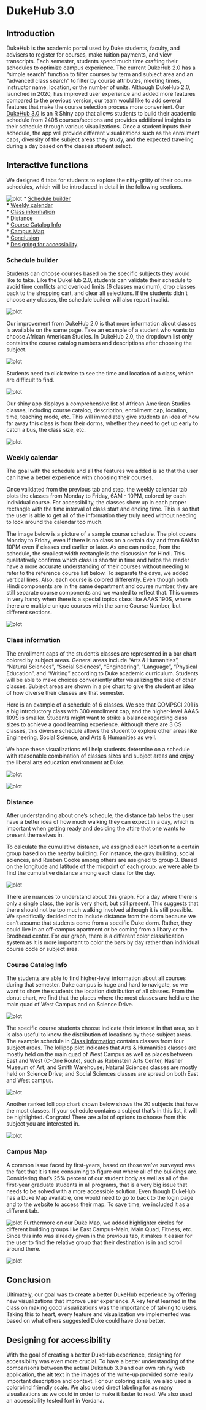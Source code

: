 DukeHub 3.0
================

## Introduction

DukeHub is the academic portal used by Duke students, faculty, and
advisers to register for courses, make tuition payments, and view
transcripts. Each semester, students spend much time crafting their
schedules to optimize campus experience. The current DukeHub 2.0 has a
“simple search” function to filter courses by term and subject area and
an “advanced class search” to filter by course attributes, meeting
times, instructor name, location, or the number of units. Although
DukeHub 2.0, launched in 2020, has improved user experience and added
more features compared to the previous version, our team would like to
add several features that make the course selection process more
convenient. Our [DukeHub 3.0](https://minecr.shinyapps.io/dukehub3/) is an R Shiny app that allows students to
build their academic schedule from 2408 courses/sections and provides
additional insights to their schedule through various visualizations.
Once a student inputs their schedule, the app will provide different
visualizations such as the enrollment caps, diversity of the subject
areas they study, and the expected traveling during a day based on the
classes student select.

## Interactive functions

We designed 6 tabs for students to explore the nitty-gritty of their
course schedules, which will be introduced in detail in the following
sections.

![plot](DukeHub3/www/tabs.jpg) \* [Schedule
builder](#schedule-builder)  
\* [Weekly calendar](#weekly-calendar)  
\* [Class information](#class-information)  
\* [Distance](#distance)  
\* [Course Catalog Info](#course-catalog-info)  
\* [Campus Map](#campus-map)  
\* [Conclusion](#conclusion)  
\* [Designing for accessibility](designing-for-accessibility)

### Schedule builder

Students can choose courses based on the specific subjects they would
like to take. Like the DukeHub 2.0, students can validate their schedule
to avoid time conflicts and overload limits (6 classes maximum), drop
classes back to the shopping cart, and clear all selections. If the
students didn’t choose any classes, the schedule builder will also
report invalid.

![plot](DukeHub3/www/invalid.jpg)

Our improvement from DukeHub 2.0 is that more information about classes
is available on the same page. Take an example of a student who wants to
choose African American Studies. In DukeHub 2.0, the dropdown list only
contains the course catalog numbers and descriptions after choosing the
subject.

![plot](DukeHub3/www/dukehub_old1.jpg)

Students need to click twice to see the time and location of a class,
which are difficult to find.

![plot](DukeHub3/www/dukehub_old2.jpg)

Our shiny app displays a comprehensive list of African American Studies
classes, including course catalog, description, enrollment cap,
location, time, teaching mode, etc. This will immediately give students
an idea of how far away this class is from their dorms, whether they
need to get up early to catch a bus, the class size, etc.

![plot](DukeHub3/www/newapp_aaas.jpg)

### Weekly calendar

The goal with the schedule and all the features we added is so that the
user can have a better experience with choosing their courses.

Once validated from the previous tab and step, the weekly calendar tab
plots the classes from Monday to Friday, 6AM - 10PM, colored by each
individual course. For accessibility, the classes show up in each proper
rectangle with the time interval of class start and ending time. This is
so that the user is able to get all of the information they truly need
without needing to look around the calendar too much.

The image below is a picture of a sample course schedule. The plot
covers Monday to Friday, even if there is no class on a certain day and
from 6AM to 10PM even if classes end earlier or later. As one can
notice, from the schedule, the smallest width rectangle is the
discussion for Hindi. This qualitatively confirms which class is shorter
in time and helps the reader have a more accurate understanding of their
courses without needing to refer to the reference course list below. To
separate the days, we added vertical lines. Also, each course is colored
differently. Even though both Hindi components are in the same
department and course number, they are still separate course components
and we wanted to reflect that. This comes in very handy when there is a
special topics class like AAAS 190S, where there are multiple unique
courses with the same Course Number, but different sections.

![plot](DukeHub3/www/calendar.jpg)

### Class information

The enrollment caps of the student’s classes are represented in a bar
chart colored by subject areas. General areas include “Arts &
Humanities”, “Natural Sciences”, “Social Sciences”, “Engineering”,
“Language”, “Physical Education”, and “Writing” according to Duke
academic curriculum. Students will be able to make choices conveniently
after visualizing the size of other classes. Subject areas are shown in
a pie chart to give the student an idea of how diverse their classes are
that semester.

Here is an example of a schedule of 6 classes. We see that COMPSCI 201
is a big introductory class with 300 enrollment cap, and the
higher-level AAAS 109S is smaller. Students might want to strike a
balance regarding class sizes to achieve a good learning experience.
Although there are 3 CS classes, this diverse schedule allows the
student to explore other areas like Engineering, Social Science, and
Arts & Humanities as well.

We hope these visualizations will help students determine on a schedule
with reasonable combination of classes sizes and subject areas and enjoy
the liberal arts education environment at Duke.

![plot](DukeHub3/www/bar_chart.jpg)

![plot](DukeHub3/www/pie_chart.jpg)

### Distance

After understanding about one’s schedule, the distance tab helps the
user have a better idea of how much walking they can expect in a day,
which is important when getting ready and deciding the attire that one
wants to present themselves in.

To calculate the cumulative distance, we assigned each location to a
certain group based on the nearby building. For instance, the gray
building, social sciences, and Rueben Cooke among others are assigned to
group 3. Based on the longitude and latitude of the midpoint of each
group, we were able to find the cumulative distance among each class for
the day.

![plot](DukeHub3/www/lollipop.jpg)

There are nuances to understand about this graph. For a day where there
is only a single class, the bar is very short, but still present. This
suggests that there should not be too much walking involved although it
is still possible. We specifically decided not to include distance from
the dorm because we can’t assume that students come from a specific Duke
dorm. Rather, they could live in an off-campus apartment or be coming
from a libary or the Brodhead center. For our graph, there is a
different color classification system as it is more important to color
the bars by day rather than individual course code or subject area.

### Course Catalog Info

The students are able to find higher-level information about all courses
during that semester. Duke campus is huge and hard to navigate, so we
want to show the students the location distribution of all classes. From
the donut chart, we find that the places where the most classes are held
are the main quad of West Campus and on Science Drive.

![plot](DukeHub3/www/pie_dist.jpg)

The specific course students choose indicate their interest in that
area, so it is also useful to know the distribution of locations by
these subject areas. The example schedule in [Class
information](#class-information) contains classes from four subject
areas. The lollipop plot indicates that Arts & Humanities classes are
mostly held on the main quad of West Campus as well as places between
East and West (C-One Route), such as Rubinstein Arts Center, Nasher
Museum of Art, and Smith Warehouse; Natural Sciences classes are mostly
held on Science Drive; and Social Sciences classes are spread on both
East and West campus.

![plot](DukeHub3/www/dist_plot.jpg)

Another ranked lollipop chart shown below shows the 20 subjects that
have the most classes. If your schedule contains a subject that’s in
this list, it will be highlighted. Congrats! There are a lot of options
to choose from this subject you are interested in.

![plot](DukeHub3/www/top20.jpg)

### Campus Map

A common issue faced by first-years, based on those we’ve surveyed was
the fact that it is time consuming to figure out where all of the
buildings are. Considering that’s 25% percent of our student body as
well as all of the first-year graduate students in all programs, that is
a very big issue that needs to be solved with a more accessible
solution. Even though DukeHub has a Duke Map available, one would need
to go to back to the login page and to the website to access their map.
To save time, we included it as a different tab.

![plot](DukeHub3/www/originalmap.jpg) Furthermore on our Duke Map, we
added highlighter circles for different building groups like East
Campus-Main, Main Quad, Fitness, etc. Since this info was already given
in the previous tab, it makes it easier for the user to find the
relative group that their destination is in and scroll around there.

![plot](DukeHub3/www/newmap.jpg)

## Conclusion

Ultimately, our goal was to create a better DukeHub experience by
offering new visualizations that improve user experience. A key tenet
learned in the class on making good visualizations was the importance of
talking to users. Taking this to heart, every feature and visualization
we implemented was based on what others suggested Duke could have done
better.

## Designing for accessibility

With the goal of creating a better DukeHub experience, designing for
accessibility was even more crucial. To have a better understanding of
the comparisons between the actual Dukehub 3.0 and our own rshiny web
application, the alt text in the images of the write-up provided some
really important description and context. For our coloring scale, we
also used a colorblind friendly scale. We also used direct labeling for
as many visualizations as we could in order to make it faster to read.
We also used an accessibility tested font in Verdana.
